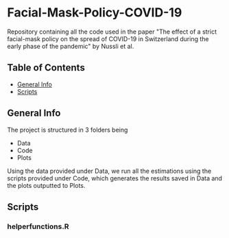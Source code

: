 # Facial-Mask-Policy-COVID-19
Repository containing all the code used in the paper "The effect of a strict facial-mask policy on the spread of COVID-19 in Switzerland during the early phase of the pandemic" by Nussli et al.

## Table of Contents
* [General Info](#general-info)
* [Scripts](#scripts)

## General Info
The project is structured in 3 folders being 
* Data
* Code
* Plots

Using the data provided under Data, we run all the estimations using the scripts provided under Code, which generates the results saved in Data and the
plots outputted to Plots.

## Scripts
### helperfunctions.R
